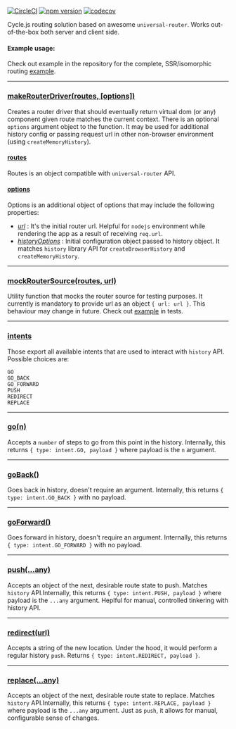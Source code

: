[![CircleCI](https://circleci.com/gh/graforlock/cycle-router-driver.svg?style=svg)](https://circleci.com/gh/graforlock/cycle-router-driver) [![npm version](https://badge.fury.io/js/cycle-router-driver.svg)](https://badge.fury.io/js/cycle-router-driver) [![codecov](https://codecov.io/gh/graforlock/cycle-router-driver/branch/master/graph/badge.svg)](https://codecov.io/gh/graforlock/cycle-router-driver)



Cycle.js routing solution based on awesome `universal-router`. Works out-of-the-box both server and client side.

#### Example usage:

Check out example in the repository for the complete, SSR/isomorphic routing [example](https://github.com/graforlock/cycle-router-driver/tree/master/example).

***

### [makeRouterDriver(routes, [options])](https://github.com/graforlock/cycle-router-driver/blob/master/src/index.js#L43)

Creates a router driver that should eventually return virtual dom (or any) component given route matches the current context. There is an optional `options` argument object to the function. It may be used for additional history config or passing request url in other non-browser environment (using `createMemoryHistory`).


 #### [routes](https://github.com/graforlock/cycle-router-driver/blob/master/src/index.js#L44)

Routes is an object compatible with `universal-router` API.


#### [options](https://github.com/graforlock/cycle-router-driver/blob/master/src/index.js#L45)

Options is an additional object of options that may include the following properties:

- *[url](https://github.com/graforlock/cycle-router-driver/blob/master/src/index.js#L45)* : It's the initial router url. Helpful for `nodejs` environment while rendering the app as a result of receiving `req.url`.
- *[historyOptions](https://github.com/graforlock/cycle-router-driver/blob/master/src/index.js#L45)* : Initial configuration object passed to history object. It matches `history` library API for `createBrowserHistory` and `createMemoryHistory`.

***

### [mockRouterSource(routes, url)](https://github.com/graforlock/cycle-router-driver/blob/master/src/index.js#L43)

Utility function that mocks the router source for testing purposes. It currently is mandatory to provide url as an object `{ url: url }`. This behaviour may change in future. Check out [example](https://github.com/graforlock/cycle-router-driver/blob/master/__tests__/index.test.js#L71) in tests.

***

### [intents](https://github.com/graforlock/cycle-router-driver/blob/master/src/intents/index.js)

Those export all available intents that are used to interact with `history` API. Possible choices are:
```
GO
GO_BACK
GO_FORWARD
PUSH
REDIRECT
REPLACE
```
***

### [go(n)](https://github.com/graforlock/cycle-router-driver/blob/master/src/index.js#L37)

Accepts a `number` of steps to go from this point in the history. Internally, this returns `{ type: intent.GO, payload }` where payload is the `n` argument.

***

### [goBack()](https://github.com/graforlock/cycle-router-driver/blob/master/src/index.js#L38)

Goes back in history, doesn't require an argument. Internally, this returns `{ type: intent.GO_BACK }` with no payload.

***

### [goForward()](https://github.com/graforlock/cycle-router-driver/blob/master/src/index.js#L39)

Goes forward in history, doesn't require an argument. Internally, this returns `{ type: intent.GO_FORWARD }` with no payload.

***

### [push(...any)](https://github.com/graforlock/cycle-router-driver/blob/master/src/index.js#L40)

Accepts an object of the next, desirable route state to push. Matches `history` API.Internally, this returns `{ type: intent.PUSH, payload }` where payload is the `...any` argument. Heplful for manual, controlled tinkering with history API.

***

### [redirect(url)](https://github.com/graforlock/cycle-router-driver/blob/master/src/index.js#L41)

Accepts a string of the new location. Under the hood, it would perform a regular history `push`. Returns `{ type: intent.REDIRECT, payload }`. 

***

### [replace(...any)](https://github.com/graforlock/cycle-router-driver/blob/master/src/index.js#L41)

Accepts an object of the next, desirable route state to replace. Matches `history` API.Internally, this returns `{ type: intent.REPLACE, payload }` where payload is the `...any` argument. Just as `push`, it allows for manual, configurable sense of changes.

